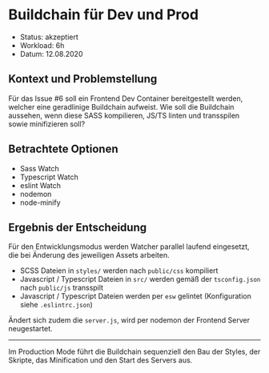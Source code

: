 # Buildchain für Dev und Prod

* Status: akzeptiert
* Workload: 6h
* Datum: 12.08.2020

## Kontext und Problemstellung

Für das Issue #6 soll ein Frontend Dev Container bereitgestellt werden, welcher eine geradlinige Buildchain aufweist. Wie soll die Buildchain aussehen, wenn diese SASS kompilieren, JS/TS linten und transspilen sowie minifizieren soll?

## Betrachtete Optionen

* Sass Watch
* Typescript Watch
* eslint Watch
* nodemon
* node-minify

## Ergebnis der Entscheidung

Für den Entwicklungsmodus werden Watcher parallel laufend eingesetzt, die bei Änderung des jeweiligen Assets arbeiten. 

* SCSS Dateien in `styles/` werden nach `public/css` kompiliert
* Javascript / Typescript Dateien in `src/` werden gemäß der `tsconfig.json` nach `public/js` transspilt
* Javascript / Typescript Dateien werden per `esw` gelintet (Konfiguration siehe `.eslintrc.json`)

Ändert sich zudem die `server.js`, wird per nodemon der Frontend Server neugestartet.

---

Im Production Mode führt die Buildchain sequenziell den Bau der Styles, der Skripte, das Minification und den Start des Servers aus.